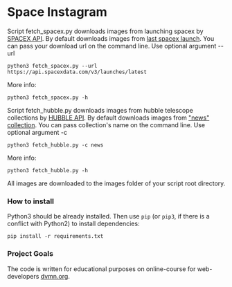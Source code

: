 # Space Instagram

Script fetch_spacex.py downloads images from launching spacex by [SPACEX API](https://documenter.getpostman.com/view/2025350/RWaEzAiG?version=latest#bc65ba60-decf-4289-bb04-4ca9df01b9c1). By default downloads images from [last spacex launch](https://api.spacexdata.com/v3/launches/latest). You can pass your download url on the command line. Use optional argument --url

```
python3 fetch_spacex.py --url https://api.spacexdata.com/v3/launches/latest
```

More info: 
```
python3 fetch_spacex.py -h
```

Script fetch_hubble.py downloads images from hubble telescope collections by [HUBBLE API](http://hubblesite.org/api/documentation). By default downloads images from ["news" collection](http://hubblesite.org/api/v3/images/news). You can pass collection's name on the command line. Use optional argument -c

```
python3 fetch_hubble.py -c news
```

More info: 
```
python3 fetch_hubble.py -h
```

All images are downloaded to the images folder of your script root directory.

### How to install

Python3 should be already installed. 
Then use `pip` (or `pip3`, if there is a conflict with Python2) to install dependencies:
```
pip install -r requirements.txt
```

### Project Goals

The code is written for educational purposes on online-course for web-developers [dvmn.org](https://dvmn.org/).
